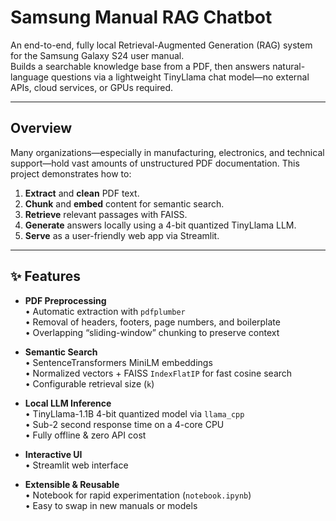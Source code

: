 # Samsung Manual RAG Chatbot

An end-to-end, fully local Retrieval-Augmented Generation (RAG) system for the Samsung Galaxy S24 user manual.  
Builds a searchable knowledge base from a PDF, then answers natural-language questions via a lightweight TinyLlama chat model—no external APIs, cloud services, or GPUs required.

---

## Overview

Many organizations—especially in manufacturing, electronics, and technical support—hold vast amounts of unstructured PDF documentation. This project demonstrates how to:

1. **Extract** and **clean** PDF text.
2. **Chunk** and **embed** content for semantic search.
3. **Retrieve** relevant passages with FAISS.
4. **Generate** answers locally using a 4-bit quantized TinyLlama LLM.
5. **Serve** as a user-friendly web app via Streamlit.

---

## ✨ Features

- **PDF Preprocessing**  
  • Automatic extraction with `pdfplumber`  
  • Removal of headers, footers, page numbers, and boilerplate  
  • Overlapping “sliding-window” chunking to preserve context  

- **Semantic Search**  
  • SentenceTransformers MiniLM embeddings  
  • Normalized vectors + FAISS `IndexFlatIP` for fast cosine search  
  • Configurable retrieval size (`k`)  

- **Local LLM Inference**  
  • TinyLlama-1.1B 4-bit quantized model via `llama_cpp`  
  • Sub-2 second response time on a 4-core CPU  
  • Fully offline & zero API cost  

- **Interactive UI**  
  • Streamlit web interface  

- **Extensible & Reusable**  
  • Notebook for rapid experimentation (`notebook.ipynb`)  
  • Easy to swap in new manuals or models  
